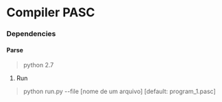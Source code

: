 Compiler PASC
============================
### Dependencies
#### Parse
> python 2.7

1. Run
> python run.py --file [nome de um arquivo] [default: program_1.pasc]

